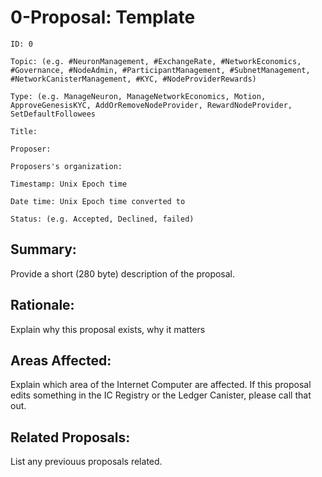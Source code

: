 # 0-Proposal: Template

```
ID: 0

Topic: (e.g. #NeuronManagement, #ExchangeRate, #NetworkEconomics, #Governance, #NodeAdmin, #ParticipantManagement, #SubnetManagement, #NetworkCanisterManagement, #KYC, #NodeProviderRewards)

Type: (e.g. ManageNeuron, ManageNetworkEconomics, Motion, ApproveGenesisKYC, AddOrRemoveNodeProvider, RewardNodeProvider, SetDefaultFollowees

Title: 

Proposer: 

Proposers's organization:

Timestamp: Unix Epoch time

Date time: Unix Epoch time converted to

Status: (e.g. Accepted, Declined, failed)
```

## Summary:

Provide a short (280 byte) description of the proposal.

## Rationale:

Explain why this proposal exists, why it matters

## Areas Affected:

Explain which area of the Internet Computer are affected. If this proposal edits something in the IC Registry or the Ledger Canister, please call that out.

## Related Proposals:

List any previouus proposals related.
